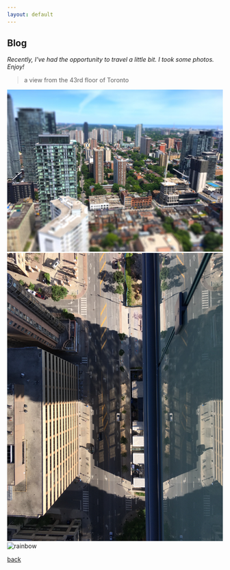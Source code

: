 ```yaml
---
layout: default
---
```


## Blog

_Recently, I've had the opportunity to travel a little bit. I took some photos. Enjoy!_

> a view from the 43rd floor of Toronto

![buildings](/assets/img/travel/Toronto/buildings.jpg)
![down](/assets/img/travel/Toronto/down.jpg)
![rainbow](/assets/img/travel/Toronto/rainbow.jpg)


[back](./)
